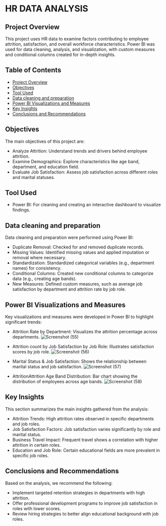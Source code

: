 # HR DATA ANALYSIS

## Project Overview
This project uses HR data to examine factors contributing to employee attrition, satisfaction, and overall workforce characteristics. Power BI was used for data cleaning, analysis, and visualization, with custom measures and conditional columns created for in-depth insights.

## Table of Contents
- [Project Overview](#project-overview)
- [Objectives](#objectives)
- [Tool Used](#tool-used)
- [Data cleaning and preparation](#data-cleaning-and-preparation ) 
- [Power BI Visualizations and Measures](#power-bi-visualizations-and-measures)
- [Key Insights](#key-insights)
- [Conclusions and Recommendations](#conclusions-and-recommendations)

## Objectives
The main objectives of this project are:

- Analyze Attrition: Understand trends and drivers behind employee attrition.
- Examine Demographics: Explore characteristics like age band, department, and education field.
- Evaluate Job Satisfaction: Assess job satisfaction across different roles and marital statuses.


## Tool Used
- Power BI: For cleaning and creating an interactive dashboard to visualize findings.


## Data cleaning and preparation 

Data cleaning and preparation were performed using Power BI:

- Duplicate Removal: Checked for and removed duplicate records.
- Missing Values: Identified missing values and applied imputation or removal where necessary.
- Standardization: Standardized categorical variables (e.g., department names) for consistency.
- Conditional Columns: Created new conditional columns to categorize data (e.g., creating age bands).
- New Measures: Defined custom measures, such as average job satisfaction by department and attrition rate by job role.

## Power BI Visualizations and Measures

Key visualizations and measures were developed in Power BI to highlight significant trends:

- Attrition Rate by Department: Visualizes the attrition percentage across departments.
  ![Screenshot (55)](https://github.com/user-attachments/assets/1af003ee-b39c-4f25-9131-104ad9694722)

- Attrition count by Job Satisfaction by Job Role: Illustrates satisfaction scores by job role.
![Screenshot (56)](https://github.com/user-attachments/assets/0aa96b2e-4484-4bf6-9b66-534813a98803)

  
- Marital Status & Job Satisfaction: Shows the relationship between marital status and job satisfaction.
![Screenshot (57)](https://github.com/user-attachments/assets/ae294f7b-ce6b-419f-95d3-1263f37b8e27)

  
- AttritionAttrition  Age Band Distribution: Bar chart showing the distribution of employees across age bands.
![Screenshot (58)](https://github.com/user-attachments/assets/88028e4e-e4c9-49e5-8191-05809812cfb1)


## Key Insights
This section summarizes the main insights gathered from the analysis:

- Attrition Trends: High attrition rates observed in specific departments and job roles.
- Job Satisfaction Factors: Job satisfaction varies significantly by role and marital status.
- Business Travel Impact: Frequent travel shows a correlation with higher attrition in certain roles.
- Education and Job Role: Certain educational fields are more prevalent in specific job roles.
   


## Conclusions and Recommendations

Based on the analysis, we recommend the following:

- Implement targeted retention strategies in departments with high attrition.
- Offer professional development programs to improve job satisfaction in roles with lower scores.
- Review hiring strategies to better align educational background with job roles.
